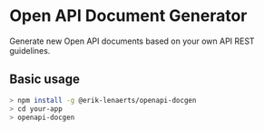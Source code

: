 # Open API Document Generator

Generate new Open API documents based on your own API REST guidelines. 

## Basic usage

``` bash
> npm install -g @erik-lenaerts/openapi-docgen
> cd your-app
> openapi-docgen
```

